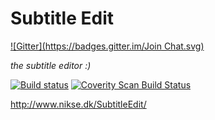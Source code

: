 # Subtitle Edit
[![Gitter](https://badges.gitter.im/Join Chat.svg)](https://gitter.im/SubtitleEdit/subtitleedit?utm_source=badge&utm_medium=badge&utm_campaign=pr-badge&utm_content=badge)

*the subtitle editor :)*

[![Build status](https://ci.appveyor.com/api/projects/status/1tvhr8l0sp0xeim2/branch/master)](https://ci.appveyor.com/project/niksedk/subtitleedit/branch/master)
[![Coverity Scan Build Status](https://scan.coverity.com/projects/2562/badge.svg)](https://scan.coverity.com/projects/2562)

<http://www.nikse.dk/SubtitleEdit/>
